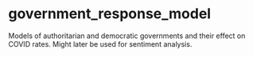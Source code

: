 # government_response_model
Models of authoritarian and democratic governments and their effect on COVID rates. Might later be used for sentiment analysis.
